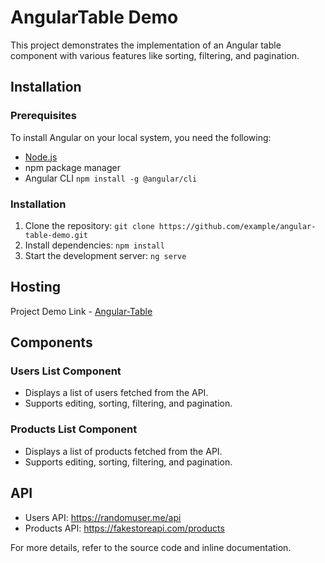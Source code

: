 # AngularTable Demo

This project demonstrates the implementation of an Angular table component with various features like sorting, filtering, and pagination.

## Installation

### Prerequisites

To install Angular on your local system, you need the following:

- [Node.js](https://nodejs.org/en/download)
- npm package manager
- Angular CLI
  `npm install -g @angular/cli`

### Installation
1. Clone the repository: `git clone https://github.com/example/angular-table-demo.git`
2. Install dependencies: `npm install`
3. Start the development server: `ng serve`


## Hosting

Project Demo Link - [Angular-Table](https://famous-zuccutto-36585a.netlify.app/)

## Components

### Users List Component

- Displays a list of users fetched from the API.
- Supports editing, sorting, filtering, and pagination.

### Products List Component

- Displays a list of products fetched from the API.
- Supports editing, sorting, filtering, and pagination.

## API

- Users API: https://randomuser.me/api
- Products API: https://fakestoreapi.com/products

For more details, refer to the source code and inline documentation.

